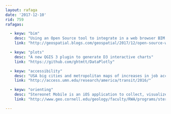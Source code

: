 ```yaml
---
layout: rafaga
date: '2017-12-10'
rid: 759
rafagas:

  - keyw: "bim"
    desc: "Using an Open Source tool to integrate in a web browser BIM data and a 3D geospatial model"
    link: "http://geospatial.blogs.com/geospatial/2017/12/open-source-web-based-platform-for-integrating-bim-and-geospatial.html"

  - keyw: "plots"
    desc: "A new QGIS 3 plugin to generate D3 interactive charts"
    link: "https://github.com/ghtmtt/DataPlotly"

  - keyw: "accessibility"
    desc: "USA big cities and metropolitan maps of increases in job accessibility by transit "
    link: "http://access.umn.edu/research/america/transit/2016/"

  - keyw: "orienting"
    desc: "Stereonet Mobile is an iOS application to collect, visualize and analyze geologic orientation data"
    link: "http://www.geo.cornell.edu/geology/faculty/RWA/programs/stereonet-mobile.html"

---
```


